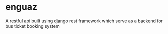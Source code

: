 # enguaz
A restful api built using django rest framework which serve as a backend for bus ticket booking system
